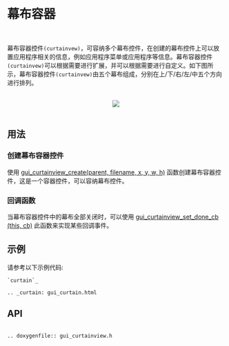 # 幕布容器
<br>

幕布容器控件`(curtainvew)`，可容纳多个幕布控件，在创建的幕布控件上可以放置应用程序相关的信息，例如应用程序菜单或应用程序等信息。幕布容器控件`(curtainvew)`可以根据需要进行扩展，并可以根据需要进行自定义。如下图所示，幕布容器控件`(curtainvew)`由五个幕布组成，分别在上/下/右/左/中五个方向进行排列。

<br>
<div style="text-align: center"><img src="https://foruda.gitee.com/images/1700114998989746788/e5140991_10641540.png" /></div>
<br>

## 用法

### 创建幕布容器控件

使用 [gui_curtainview_create(parent, filename, x, y, w, h)](#gui_curtainview_create) 函数创建幕布容器控件，这是一个容器控件，可以容纳幕布控件。

### 回调函数

当幕布容器控件中的幕布全部关闭时，可以使用 [gui_curtainview_set_done_cb (this, cb)](#gui_curtainview_create) 此函数来实现某些回调事件。

## 示例

请参考以下示例代码:

```eval_rst
`curtain`_

.. _curtain: gui_curtain.html

```

<span id = "gui_curtainview_create">

## API

</span>

```eval_rst

.. doxygenfile:: gui_curtainview.h

```
